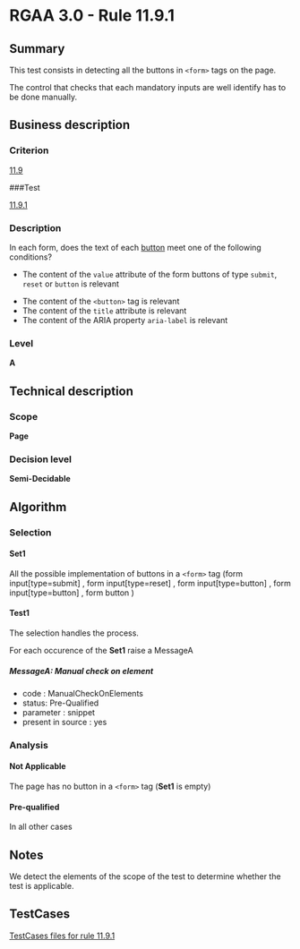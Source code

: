 # RGAA 3.0 -  Rule 11.9.1

## Summary

This test consists in detecting all the buttons in `<form>` tags on the page.

The control that checks that each mandatory inputs are well identify has to be done manually.

## Business description

### Criterion

[11.9](http://asqatasun.github.io/RGAA--3.0--EN/RGAA3.0_Criteria_English_version_v1.html#crit-11-9)

###Test

[11.9.1](http://asqatasun.github.io/RGAA--3.0--EN/RGAA3.0_Criteria_English_version_v1.html#test-11-9-1)

### Description
In each form, does the
    text of each <a href="http://asqatasun.github.io/RGAA--3.0--EN/RGAA3.0_Glossary_English_version_v1.html#mBtnForm">button</a>
    meet one of the following conditions?
    <ul><li> The content of the <code>value</code> attribute of the form
   buttons of type <code>submit</code>, <code>reset</code> or <code>button</code> is relevant</li>
  <li> The content of the <code>&lt;button&gt;</code> tag is relevant</li>
  <li> The content of the <code>title</code>
   attribute is relevant</li>
  <li>The content of the ARIA
   property <code>aria-label</code> is relevant</li>
    </ul> 


### Level

**A**

## Technical description

### Scope

**Page**

### Decision level

**Semi-Decidable**

## Algorithm

### Selection

#### Set1

All the possible implementation of buttons in a `<form>` tag (form input[type=submit] , form input[type=reset] , form input[type=button] , form input[type=button] , form button  )

#### Test1

The selection handles the process.

For each occurence of the **Set1** raise a MessageA

##### MessageA: Manual check on element

-   code : ManualCheckOnElements
-   status: Pre-Qualified
-   parameter : snippet
-   present in source : yes

### Analysis

#### Not Applicable

The page has no button in a `<form>` tag (**Set1** is empty)

#### Pre-qualified

In all other cases

## Notes

We detect the elements of the scope of the test to determine whether the
test is applicable.



##  TestCases 

[TestCases files for rule 11.9.1](https://gitlab.com/asqatasun/Asqatasun/-/tree/master/rules/rules-rgaa3.0/src/test/resources/testcases/rgaa30/Rgaa30Rule110901/) 


